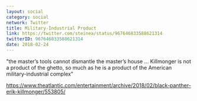 ```yaml
---
layout: social
category: social
network: Twitter
title: Military-Industrial Product
link: https://twitter.com/steinea/status/967646833588621314
twitterID: 967646833588621314
date: 2018-02-24
---
```


"the master’s tools cannot dismantle the master’s house ... Killmonger is not a product of the ghetto, so much as he is a product of the American military-industrial complex"

<https://www.theatlantic.com/entertainment/archive/2018/02/black-panther-erik-killmonger/553805/>
